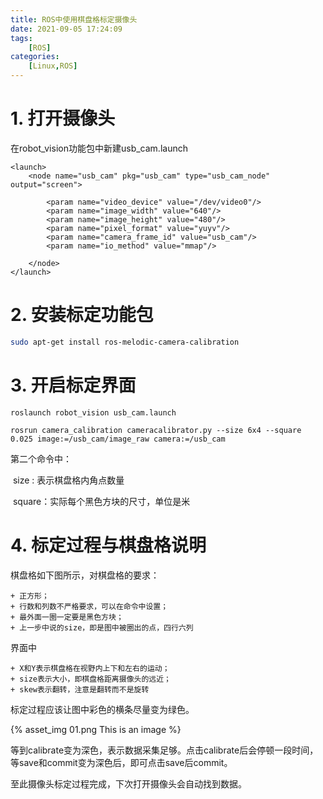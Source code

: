 ```yaml
---
title: ROS中使用棋盘格标定摄像头
date: 2021-09-05 17:24:09
tags: 
    [ROS] 
categories: 
    [Linux,ROS]
---
```


# 1. 打开摄像头

在robot_vision功能包中新建usb_cam.launch

```launch
<launch>
    <node name="usb_cam" pkg="usb_cam" type="usb_cam_node" output="screen">

        <param name="video_device" value="/dev/video0"/>
        <param name="image_width" value="640"/>
        <param name="image_height" value="480"/>
        <param name="pixel_format" value="yuyv"/>
        <param name="camera_frame_id" value="usb_cam"/>
        <param name="io_method" value="mmap"/>

    </node>
</launch>
```

# 2. 安装标定功能包

```bash
sudo apt-get install ros-melodic-camera-calibration
```



# 3. 开启标定界面

```bahs
roslaunch robot_vision usb_cam.launch

rosrun camera_calibration cameracalibrator.py --size 6x4 --square 0.025 image:=/usb_cam/image_raw camera:=/usb_cam
```

第二个命令中：

​	size : 表示棋盘格内角点数量

​	square：实际每个黑色方块的尺寸，单位是米

# 4. 标定过程与棋盘格说明

棋盘格如下图所示，对棋盘格的要求：

	+ 正方形；
	+ 行数和列数不严格要求，可以在命令中设置；
	+ 最外面一圈一定要是黑色方块；
	+ 上一步中说的size，即是图中被圈出的点，四行六列

界面中

	+ X和Y表示棋盘格在视野内上下和左右的运动；
	+ size表示大小，即棋盘格距离摄像头的远近；
	+ skew表示翻转，注意是翻转而不是旋转

标定过程应该让图中彩色的横条尽量变为绿色。

{% asset_img 01.png This is an image %}



等到calibrate变为深色，表示数据采集足够。点击calibrate后会停顿一段时间，等save和commit变为深色后，即可点击save后commit。

至此摄像头标定过程完成，下次打开摄像头会自动找到数据。

